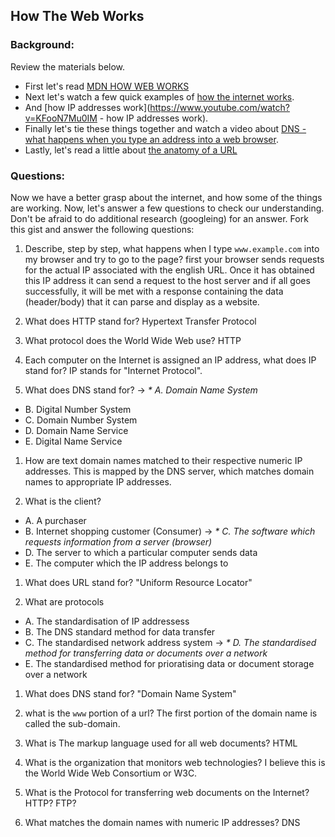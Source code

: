## How The Web Works

### Background:

Review the materials below.

* First let's read [MDN HOW WEB WORKS](https://developer.mozilla.org/en-US/Learn/Common_questions/How_does_the_Internet_work)
* Next let's watch a few quick examples of [how the internet works](https://www.youtube.com/watch?v=7_LPdttKXPc).
* And [how IP addresses work](https://www.youtube.com/watch?v=KFooN7Mu0IM   - how IP addresses work).
* Finally let's tie these things together and watch a video about [DNS - what happens when you type an address into a web browser](https://www.youtube.com/watch?v=72snZctFFtA).
* Lastly, let's read a little about [the anatomy of a URL](https://doepud.co.uk/blog/anatomy-of-a-url)

### Questions:

Now we have a better grasp about the internet, and how some of the things are working. Now, let's answer a few questions to check our understanding. Don't be afraid to do additional research (googleing) for an answer. Fork this gist and answer the following questions:

1. Describe, step by step, what happens when I type `www.example.com` into my browser and try to go to the page?
first your browser sends requests for the actual IP associated with the english URL. Once it has obtained this IP address it can send a request to the host server and if all goes successfully, it will be met with a response containing the data (header/body) that it can parse and display as a website. 

2.  What does HTTP stand for?
Hypertext Transfer Protocol

3. 	What protocol does the World Wide Web use?
HTTP

4. 	Each computer on the Internet is assigned an IP address, what does IP stand for?
IP stands for "Internet Protocol".

5. 	What does DNS stand for?
 -> _* A. Domain Name System_
  * B. Digital Number System
  * C. Domain Number System
  * D. Domain Name Service
  * E. Digital Name Service
  
1. 	How are text domain names matched to their respective numeric IP addresses.
This is mapped by the DNS server, which matches domain names to appropriate IP addresses.

2. 	What is the client?
  * A. A purchaser
  * B. Internet shopping customer (Consumer)
 -> _* C. The software which requests information from a server (browser)_
  * D. The server to which a particular computer sends data
  * E. The computer which the IP address belongs to
  
1. 	What does URL stand for?
"Uniform Resource Locator"

2. 	What are protocols
 * A. The standardisation of IP addressess
 * B. The DNS standard method for data transfer
 * C.	The standardised network address system
-> _* D.	The standardised method for transferring data or documents over a network_
 * E.	The standardised method for prioratising data or document storage over a network
 
1. What does DNS stand for?
"Domain Name System"

2. what is the `www` portion of a url?
The first portion of the domain name is called the sub-domain. 

3. What is The markup language used for all web documents?
HTML

4. What is the organization that monitors web technologies?
I believe this is the World Wide Web Consortium or W3C.

5. What is the Protocol for transferring web documents on the Internet?
HTTP? FTP?

6. What matches the domain names with numeric IP addresses?
DNS





